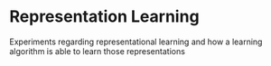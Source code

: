 # Representation Learning

Experiments regarding representational learning and how a learning algorithm is able to learn those representations
